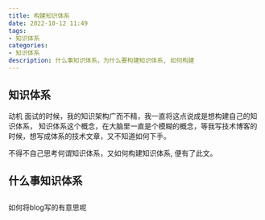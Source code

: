 ```yaml
---
title: 构建知识体系
date: 2022-10-12 11:49
tags:
- 知识体系
categories:
- 知识体系
description: 什么事知识体系，为什么要构建知识体系, 如何构建
---
```


## 知识体系

动机
面试的时候，我的知识架构广而不精，我一直将这点说成是想构建自己的知识体系，
知识体系这个概念，在大脑里一直是个模糊的概念，等我写技术博客的时候，想写成体系的技术文章，又不知道如何下手。

不得不自己思考何谓知识体系，又如何构建知识体系, 便有了此文。

## 什么事知识体系


## 
如何将blog写的有意思呢
